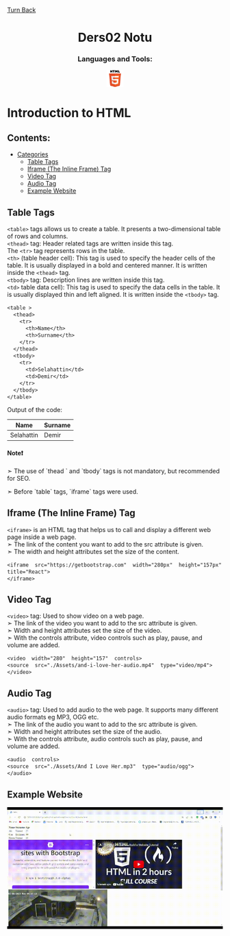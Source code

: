 [Turn Back](../../)
<h1 align="center">Ders02 Notu</h1>



<h3 align="center">Languages and Tools:</h3>
<p align="center"><a href="https://www.w3.org/html/" target="_blank" rel="noreferrer"> <img src="https://raw.githubusercontent.com/devicons/devicon/master/icons/html5/html5-original-wordmark.svg" alt="html5" width="40" height="40"/> </a> </p>

# Introduction to HTML

## Contents:
 - [Categories](#categories)
      - [Table Tags](#table-tags)
      - [Iframe (The Inline Frame) Tag](#iframe-the-inline-frame-tag)
      - [Video Tag](#video-tag)
      - [Audio Tag](#audio-tag)
      - [Example Website](#example-website)

## Table Tags

`<table>` tags allows us to create a table. It presents a two-dimensional table of rows and columns. <br>
`<thead>` tag: Header related tags are written inside this tag.<br>
The `<tr>` tag represents rows in the table. <br>
`<th>` (table header cell): This tag is used to specify the header cells of the table. It is usually displayed in a bold and centered manner.
It is written inside the `<thead>` tag.<br>
`<tbody>` tag: Description lines are written inside this tag.<br>
`<td>` table data cell): This tag is used to specify the data cells in the table. It is usually displayed thin and left aligned.
It is written inside the `<tbody>` tag.<br>

    <table >
      <thead>
        <tr>
          <th>Name</th>
          <th>Surname</th>
        </tr>
      </thead>
      <tbody>
        <tr>
          <td>Selahattin</td>
          <td>Demir</td>
        </tr>
      </tbody>
    </table>

Output of the code:

<table >
  <thead>
    <tr>
      <th>Name</th>
      <th>Surname</th>
    </tr>
  </thead>
  <tbody>
    <tr>
      <td>Selahattin</td>
      <td>Demir</td>
   </tr>
  </tbody>
</table>

<h4><strong>Note&#10071;</strong></h4>
    <p>&#10147; The use of `thead ` and `tbody` tags is not mandatory, but recommended for SEO.</p>
    <p>&#10147; Before `table` tags, `iframe` tags were used.</p>
 
## Iframe (The Inline Frame) Tag

`<iframe>` is an HTML tag that helps us to call and display a different web page inside a web page. <br>
&#10147; The link of the content you want to add to the src attribute is given.<br>
&#10147; The width and height attributes set the size of the content.

    <iframe  src="https://getbootstrap.com"  width="280px"  height="157px"  title="React">
    </iframe>

## Video Tag

`<video>` tag: Used to show video on a web page.<br>
&#10147; The link of the video you want to add to the src attribute is given.<br>
&#10147; Width and height attributes set the size of the video.<br>
&#10147; With the controls attribute, video controls such as play, pause, and volume are added.

    <video  width="280"  height="157"  controls>
    <source  src="./Assets/and-i-love-her-audio.mp4"  type="video/mp4">
    </video>
    
## Audio Tag

`<audio>` tag: Used to add audio to the web page. It supports many different audio formats eg MP3, OGG etc.<br>
&#10147; The link of the audio you want to add to the src attribute is given.<br>
&#10147; Width and height attributes set the size of the audio.<br>
&#10147; With the controls attribute, audio controls such as play, pause, and volume are added.

    <audio  controls>
    <source  src="./Assets/And I Love Her.mp3"  type="audio/ogg">
    </audio>

## Example Website

![alt text](https://github.com/Selahaddin64/TurkcellFrontend2023/blob/add_gif/Ogrenciler/SelahattinDemir/Dersler/Ders02/assets/Ders02.gif)


